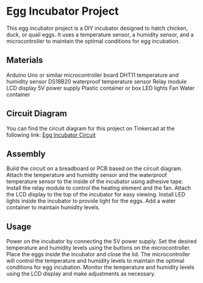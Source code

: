 # Egg Incubator Project
This egg incubator project is a DIY incubator designed to hatch chicken, duck, or quail eggs. It uses a temperature sensor, a humidity sensor, and a microcontroller to maintain the optimal conditions for egg incubation.

## Materials
Arduino Uno or similar microcontroller board
DHT11 temperature and humidity sensor
DS18B20 waterproof temperature sensor
Relay module
LCD display
5V power supply
Plastic container or box
LED lights
Fan
Water container
## Circuit Diagram
You can find the circuit diagram for this project on Tinkercad at the following link: [Egg Incubator Circuit](
https://www.tinkercad.com/things/k3UEV0KOCqv?sharecode=aU9M-KKBp1eX5dykp2yqc0U0Rx2ZcEW3MZaP5SgDoA)

## Assembly
Build the circuit on a breadboard or PCB based on the circuit diagram.
Attach the temperature and humidity sensor and the waterproof temperature sensor to the inside of the incubator using adhesive tape.
Install the relay module to control the heating element and the fan.
Attach the LCD display to the top of the incubator for easy viewing.
Install LED lights inside the incubator to provide light for the eggs.
Add a water container to maintain humidity levels.
## Usage
Power on the incubator by connecting the 5V power supply.
Set the desired temperature and humidity levels using the buttons on the microcontroller.
Place the eggs inside the incubator and close the lid.
The microcontroller will control the temperature and humidity levels to maintain the optimal conditions for egg incubation.
Monitor the temperature and humidity levels using the LCD display and make adjustments as necessary.
